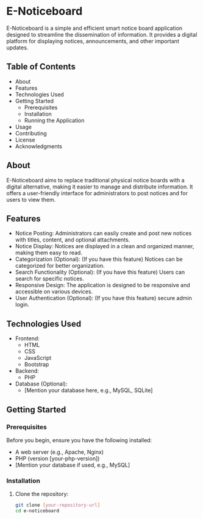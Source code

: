 # E-Noticeboard

E-Noticeboard is a simple and efficient smart notice board application designed to streamline the dissemination of information. It provides a digital platform for displaying notices, announcements, and other important updates.

## Table of Contents

- About
- Features
- Technologies Used
- Getting Started
  - Prerequisites
  - Installation
  - Running the Application
- Usage
- Contributing
- License
- Acknowledgments

## About

E-Noticeboard aims to replace traditional physical notice boards with a digital alternative, making it easier to manage and distribute information. It offers a user-friendly interface for administrators to post notices and for users to view them.

## Features

- Notice Posting: Administrators can easily create and post new notices with titles, content, and optional attachments.
- Notice Display: Notices are displayed in a clean and organized manner, making them easy to read.
- Categorization (Optional): (If you have this feature) Notices can be categorized for better organization.
- Search Functionality (Optional): (If you have this feature) Users can search for specific notices.
- Responsive Design: The application is designed to be responsive and accessible on various devices.
- User Authentication (Optional): (If you have this feature) secure admin login.

## Technologies Used

- Frontend:
  - HTML
  - CSS
  - JavaScript
  - Bootstrap
- Backend:
  - PHP
- Database (Optional):
  - [Mention your database here, e.g., MySQL, SQLite]

## Getting Started

### Prerequisites

Before you begin, ensure you have the following installed:

- A web server (e.g., Apache, Nginx)
- PHP (version [your-php-version])
- [Mention your database if used, e.g., MySQL]

### Installation

1. Clone the repository:

   ```bash
   git clone [your-repository-url]
   cd e-noticeboard
